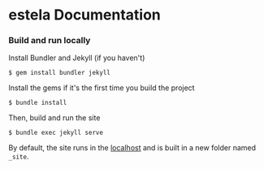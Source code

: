 # estela Documentation

### Build and run locally

Install Bundler and Jekyll (if you haven't)
```
$ gem install bundler jekyll
```
Install the gems if it's the first time you build the project
```
$ bundle install
```
Then, build and run the site
```
$ bundle exec jekyll serve
```
By default, the site runs in the [localhost](http://localhost:4000/) and is built in a new folder named `_site`.
